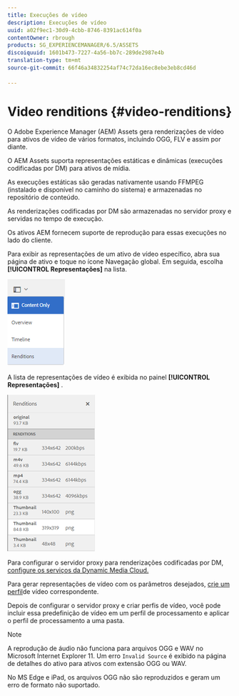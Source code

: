 ```yaml
---
title: Execuções de vídeo
description: Execuções de vídeo
uuid: a02f9ec1-30d9-4cbb-8746-8391ac614f0a
contentOwner: rbrough
products: SG_EXPERIENCEMANAGER/6.5/ASSETS
discoiquuid: 1601b473-7227-4a56-bb7c-289de2987e4b
translation-type: tm+mt
source-git-commit: 66f46a34832254af74c72da16ec8ebe3eb8cd46d

---
```



# Video renditions {#video-renditions}

O Adobe Experience Manager (AEM) Assets gera renderizações de vídeo para ativos de vídeo de vários formatos, incluindo OGG, FLV e assim por diante.

O AEM Assets suporta representações estáticas e dinâmicas (execuções codificadas por DM) para ativos de mídia.

As execuções estáticas são geradas nativamente usando FFMPEG (instalado e disponível no caminho do sistema) e armazenadas no repositório de conteúdo.

As renderizações codificadas por DM são armazenadas no servidor proxy e servidas no tempo de execução.

Os ativos AEM fornecem suporte de reprodução para essas execuções no lado do cliente.

Para exibir as representações de um ativo de vídeo específico, abra sua página de ativo e toque no ícone Navegação global. Em seguida, escolha **[!UICONTROL Representações]** na lista.

![chlimage_1-478](assets/chlimage_1-478.png)

A lista de representações de vídeo é exibida no painel **[!UICONTROL Representações]** .

![chlimage_1-479](assets/chlimage_1-479.png)

Para configurar o servidor proxy para renderizações codificadas por DM, [configure os serviços da Dynamic Media Cloud.](config-dynamic.md)

Para gerar representações de vídeo com os parâmetros desejados, [crie um perfil](video-profiles.md)de vídeo correspondente.

Depois de configurar o servidor proxy e criar perfis de vídeo, você pode incluir essa predefinição de vídeo em um perfil de processamento e aplicar o perfil de processamento a uma pasta.

>[!NOTE]
>
>A reprodução de áudio não funciona para arquivos OGG e WAV no Microsoft Internet Explorer 11. Um erro `Invalid Source` é exibido na página de detalhes do ativo para ativos com extensão OGG ou WAV.
>
>No MS Edge e iPad, os arquivos OGG não são reproduzidos e geram um erro de formato não suportado.
